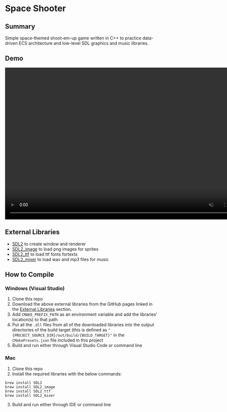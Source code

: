 # Space Shooter

## Summary

Simple space-themed shoot-em-up game written in C++ to practice data-driven ECS architecture and low-level SDL graphics and music libraries.

## Demo

<video controls="" width="800" height="500" muted="" loop="" autoplay="">
<source src="https://github.com/benedictkao/SpaceShooter/tree/master/demo/space-shooter-demo.mp4" type="video/mp4">
</video>

## External Libraries
* [SDL2](https://github.com/libsdl-org/SDL) to create window and renderer
* [SDL2_image](https://github.com/libsdl-org/SDL_image) to load png images for sprites
* [SDL2_ttf](https://github.com/libsdl-org/SDL_ttf) to load ttf fonts fortexts
* [SDL2_mixer](https://github.com/libsdl-org/SDL_mixer) to load wav and mp3 files for music

## How to Compile

### Windows (Visual Studio)

1. Clone this repo
2. Download the above external libraries from the GitHub pages linked in the [External Libraries](#external-libraries) section.
3. Add `CMAKE_PREFIX_PATH` as an environment variable and add the libraries' location(s) to that path
4. Put all the `.dll` files from all of the downloaded libraries into the output directories of the build target (this is defined as `"{PROJECT_SOURCE_DIR}/out/build/{BUILD_TARGET}"` in the `CMakePresets.json` file included in this project
5. Build and run either through Visual Studio Code or command line

### Mac

1. Clone this repo
2. Install the required libraries with the below commands:
```
brew install SDL2
brew install SDL2_image
brew install SDL2_ttf
brew install SDL2_mixer
```
3. Build and run either through IDE or command line
